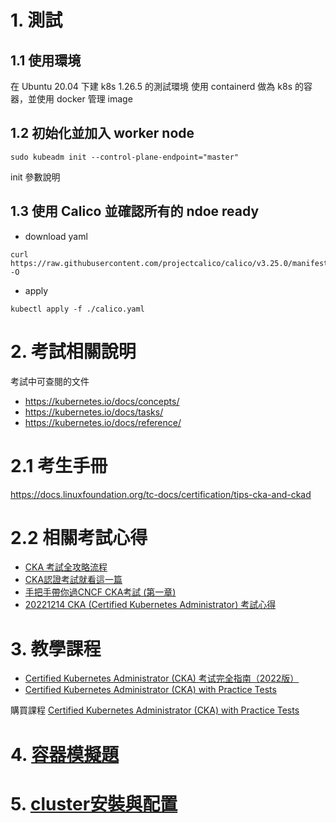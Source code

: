 # 1. 測試

## 1.1 使用環境
在 Ubuntu 20.04 下建 k8s 1.26.5 的測試環境 
使用 containerd 做為 k8s 的容器，並使用 docker 管理 image

## 1.2 初始化並加入 worker node
```shell
sudo kubeadm init --control-plane-endpoint="master"
```
init 參數說明

## 1.3 使用 Calico 並確認所有的 ndoe ready


* download yaml
```
curl https://raw.githubusercontent.com/projectcalico/calico/v3.25.0/manifests/calico.yaml -O
```
* apply
```
kubectl apply -f ./calico.yaml
```

# 2. 考試相關說明

考試中可查閱的文件
* https://kubernetes.io/docs/concepts/
* https://kubernetes.io/docs/tasks/
* https://kubernetes.io/docs/reference/

# 2.1 考生手冊
https://docs.linuxfoundation.org/tc-docs/certification/tips-cka-and-ckad

# 2.2 相關考試心得

* [CKA 考試全攻略流程](https://medium.com/@app0/cka-%E8%80%83%E8%A9%A6%E5%85%A8%E6%94%BB%E7%95%A5%E6%B5%81%E7%A8%8B-3a28d1b73eea)
* [CKA認證考試就看這一篇](https://blog.csdn.net/mianbaojiayou/article/details/122449874)
* [手把手帶你過CNCF CKA考試 (第一章)](./handTohandCKA_first.md)
* [20221214 CKA (Certified Kubernetes Administrator) 考試心得](https://ithelp.ithome.com.tw/articles/10310401)

# 3. 教學課程

* [Certified Kubernetes Administrator (CKA) 考试完全指南（2022版）](https://www.udemy.com/course/k8s-chinese/)
* [Certified Kubernetes Administrator (CKA) with Practice Tests](https://www.udemy.com/course/certified-kubernetes-administrator-with-practice-tests/)

購買課程
[Certified Kubernetes Administrator (CKA) with Practice Tests](https://www.udemy.com/cart/success/927770078/)


# 4. [容器模擬題](./container_test.md)
# 5. [cluster安裝與配置](./cluster_deployAndConfig.md)


